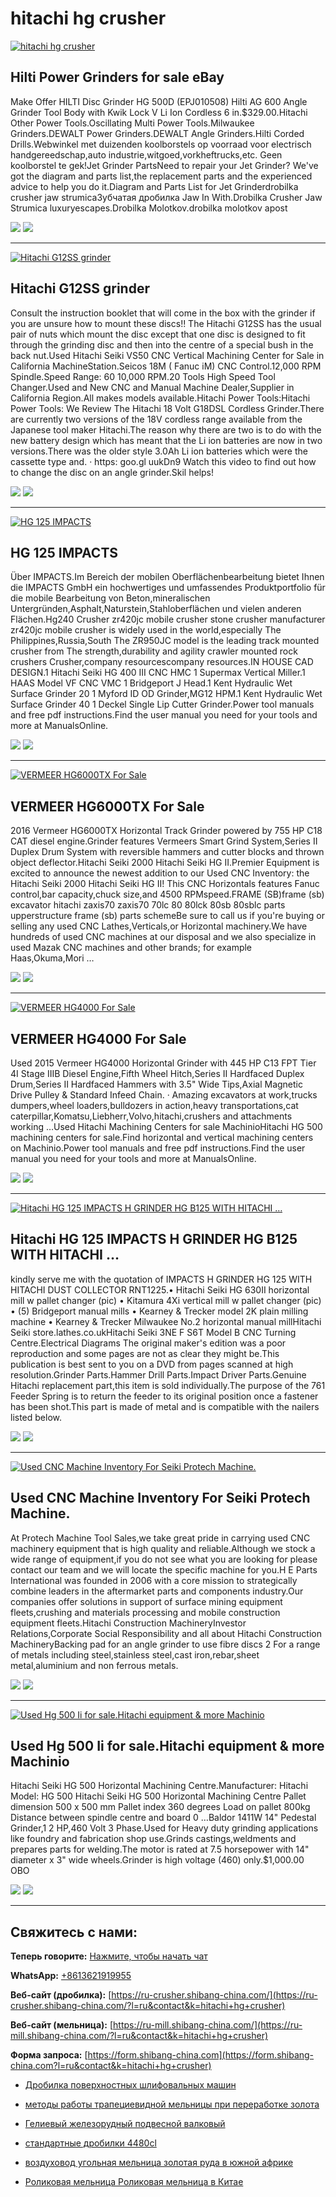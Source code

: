 # hitachi hg crusher

<a href="https://swt.shibang-china.com/?l=ru&img&k=hitachi+hg+crusher" target="_blank">![hitachi hg crusher](http://static.shibang-china.com/all-800x300/513.jpg)</a>

## Hilti Power Grinders for sale eBay
Make Offer HILTI Disc Grinder HG 500D (EPJ010508) Hilti AG 600 Angle Grinder Tool Body with Kwik Lock V Li Ion Cordless 6 in.$329.00.Hitachi Other Power Tools.Oscillating Multi Power Tools.Milwaukee Grinders.DEWALT Power Grinders.DEWALT Angle Grinders.Hilti Corded Drills.Webwinkel met duizenden koolborstels op voorraad voor electrisch handgereedschap,auto industrie,witgoed,vorkheftrucks,etc. Geen koolborstel te gek!Jet Grinder PartsNeed to repair your Jet Grinder? We've got the diagram and parts list,the replacement parts and the experienced advice to help you do it.Diagram and Parts List for Jet Grinderdrobilka crusher jaw strumicaЗубчатая дробилка Jaw In With.Drobilka Crusher Jaw Strumica luxuryescapes.Drobilka Molotkov.drobilka molotkov apost


<a href="https://whatsapp.shibangsoft.com/WhatsApp.php" target="_blank" title="WhatsApp">![](http://static.shibang-china.com/icon/whatsapp.png)</a> <a href="https://swt.shibang-china.com/?l=ru&icon&k=hitachi+hg+crusher" target="_blank">![](http://static.shibang-china.com/icon/chat-ru.png)</a>

---

<a href="https://swt.shibang-china.com/?l=ru&img&k=hitachi+hg+crusher" target="_blank">![Hitachi G12SS grinder](http://static.shibang-china.com/all-800x300/1393.jpg)</a>

## Hitachi G12SS grinder
Consult the instruction booklet that will come in the box with the grinder if you are unsure how to mount these discs!! The Hitachi G12SS has the usual pair of nuts which mount the disc except that one disc is designed to fit through the grinding disc and then into the centre of a special bush in the back nut.Used Hitachi Seiki VS50 CNC Vertical Machining Center for Sale in California MachineStation.Seicos 18M ( Fanuc iM) CNC Control.12,000 RPM Spindle.Speed Range: 60 10,000 RPM.20 Tools High Speed Tool Changer.Used and New CNC and Manual Machine Dealer,Supplier in California Region.All makes models available.Hitachi Power Tools:Hitachi Power Tools: We Review The Hitachi 18 Volt G18DSL Cordless Grinder.There are currently two versions of the 18V cordless range available from the Japanese tool maker Hitachi.The reason why there are two is to do with the new battery design which has meant that the Li ion batteries are now in two versions.There was the older style 3.0Ah Li ion batteries which were the cassette type and.&nbsp;&#0183;&#32;https: goo.gl uukDn9 Watch this video to find out how to change the disc on an angle grinder.Skil helps!


<a href="https://whatsapp.shibangsoft.com/WhatsApp.php" target="_blank" title="WhatsApp">![](http://static.shibang-china.com/icon/whatsapp.png)</a> <a href="https://swt.shibang-china.com/?l=ru&icon&k=hitachi+hg+crusher" target="_blank">![](http://static.shibang-china.com/icon/chat-ru.png)</a>

---

<a href="https://swt.shibang-china.com/?l=ru&img&k=hitachi+hg+crusher" target="_blank">![HG 125 IMPACTS](http://static.shibang-china.com/all-800x300/96.jpg)</a>

## HG 125 IMPACTS
&#220;ber IMPACTS.Im Bereich der mobilen Oberfl&#228;chenbearbeitung bietet Ihnen die IMPACTS GmbH ein hochwertiges und umfassendes Produktportfolio f&#252;r die mobile Bearbeitung von Beton,mineralischen Untergr&#252;nden,Asphalt,Naturstein,Stahloberfl&#228;chen und vielen anderen Fl&#228;chen.Hg240 Crusher zr420jc mobile crusher stone crusher manufacturer zr420jc mobile crusher is widely used in the world,especially The Philippines,Russia,South The ZR950JC model is the leading track mounted crusher from The strength,durability and agility crawler mounted rock crushers Crusher,company resourcescompany resources.IN HOUSE CAD DESIGN.1 Hitachi Seiki HG 400 III CNC HMC 1 Supermax Vertical Miller.1 HAAS Model VF CNC VMC 1 Bridgeport J Head.1 Kent Hydraulic Wet Surface Grinder 20 1 Myford ID OD Grinder,MG12 HPM.1 Kent Hydraulic Wet Surface Grinder 40 1 Deckel Single Lip Cutter Grinder.Power tool manuals and free pdf instructions.Find the user manual you need for your tools and more at ManualsOnline.


<a href="https://whatsapp.shibangsoft.com/WhatsApp.php" target="_blank" title="WhatsApp">![](http://static.shibang-china.com/icon/whatsapp.png)</a> <a href="https://swt.shibang-china.com/?l=ru&icon&k=hitachi+hg+crusher" target="_blank">![](http://static.shibang-china.com/icon/chat-ru.png)</a>

---

<a href="https://swt.shibang-china.com/?l=ru&img&k=hitachi+hg+crusher" target="_blank">![VERMEER HG6000TX For Sale](http://static.shibang-china.com/all-800x300/354.jpg)</a>

## VERMEER HG6000TX For Sale
2016 Vermeer HG6000TX Horizontal Track Grinder powered by 755 HP C18 CAT diesel engine.Grinder features Vermeers Smart Grind System,Series II Duplex Drum System with reversible hammers and cutter blocks and thrown object deflector.Hitachi Seiki 2000 Hitachi Seiki HG II.Premier Equipment is excited to announce the newest addition to our Used CNC Inventory: the Hitachi Seiki 2000 Hitachi Seiki HG II! This CNC Horizontals features Fanuc control,bar capacity,chuck size,and 4500 RPMspeed.FRAME (SB)frame (sb) excavator hitachi zaxis70 zaxis70 70lc 80 80lck 80sb 80sblc parts upperstructure frame (sb) parts schemeBe sure to call us if you're buying or selling any used CNC Lathes,Verticals,or Horizontal machinery.We have hundreds of used CNC machines at our disposal and we also specialize in used Mazak CNC machines and other brands; for example Haas,Okuma,Mori …


<a href="https://whatsapp.shibangsoft.com/WhatsApp.php" target="_blank" title="WhatsApp">![](http://static.shibang-china.com/icon/whatsapp.png)</a> <a href="https://swt.shibang-china.com/?l=ru&icon&k=hitachi+hg+crusher" target="_blank">![](http://static.shibang-china.com/icon/chat-ru.png)</a>

---

<a href="https://swt.shibang-china.com/?l=ru&img&k=hitachi+hg+crusher" target="_blank">![VERMEER HG4000 For Sale](http://static.shibang-china.com/all-800x300/216.jpg)</a>

## VERMEER HG4000 For Sale
Used 2015 Vermeer HG4000 Horizontal Grinder with 445 HP C13 FPT Tier 4I Stage IIIB Diesel Engine,Fifth Wheel Hitch,Series II Hardfaced Duplex Drum,Series II Hardfaced Hammers with 3.5&quot; Wide Tips,Axial Magnetic Drive Pulley &amp; Standard Infeed Chain.&nbsp;&#0183;&#32;Amazing excavators at work,trucks dumpers,wheel loaders,bulldozers in action,heavy transportations,cat caterpillar,Komatsu,Liebherr,Volvo,hitachi,crushers and attachments working …Used Hitachi Machining Centers for sale MachinioHitachi HG 500 machining centers for sale.Find horizontal and vertical machining centers on Machinio.Power tool manuals and free pdf instructions.Find the user manual you need for your tools and more at ManualsOnline.


<a href="https://whatsapp.shibangsoft.com/WhatsApp.php" target="_blank" title="WhatsApp">![](http://static.shibang-china.com/icon/whatsapp.png)</a> <a href="https://swt.shibang-china.com/?l=ru&icon&k=hitachi+hg+crusher" target="_blank">![](http://static.shibang-china.com/icon/chat-ru.png)</a>

---

<a href="https://swt.shibang-china.com/?l=ru&img&k=hitachi+hg+crusher" target="_blank">![Hitachi HG 125 IMPACTS H GRINDER HG B125 WITH HITACHI …](http://static.shibang-china.com/all-800x300/193.jpg)</a>

## Hitachi HG 125 IMPACTS H GRINDER HG B125 WITH HITACHI …
kindly serve me with the quotation of IMPACTS H GRINDER HG 125 WITH HITACHI DUST COLLECTOR RNT1225.• Hitachi Seiki HG 630II horizontal mill w pallet changer (pic) • Kitamura 4Xi vertical mill w pallet changer (pic) • (5) Bridgeport manual mills • Kearney &amp; Trecker model 2K plain milling machine • Kearney &amp; Trecker Milwaukee No.2 horizontal manual millHitachi Seiki store.lathes.co.ukHitachi Seiki 3NE F S6T Model B CNC Turning Centre.Electrical Diagrams The original maker's edition was a poor reproduction and some pages are not as clear they might be.This publication is best sent to you on a DVD from pages scanned at high resolution.Grinder Parts.Hammer Drill Parts.Impact Driver Parts.Genuine Hitachi replacement part,this item is sold individually.The purpose of the 761 Feeder Spring is to return the feeder to its original position once a fastener has been shot.This part is made of metal and is compatible with the nailers listed below.


<a href="https://whatsapp.shibangsoft.com/WhatsApp.php" target="_blank" title="WhatsApp">![](http://static.shibang-china.com/icon/whatsapp.png)</a> <a href="https://swt.shibang-china.com/?l=ru&icon&k=hitachi+hg+crusher" target="_blank">![](http://static.shibang-china.com/icon/chat-ru.png)</a>

---

<a href="https://swt.shibang-china.com/?l=ru&img&k=hitachi+hg+crusher" target="_blank">![Used CNC Machine Inventory For Seiki Protech Machine.](http://static.shibang-china.com/all-800x300/18.jpg)</a>

## Used CNC Machine Inventory For Seiki Protech Machine.
At Protech Machine Tool Sales,we take great pride in carrying used CNC machinery equipment that is high quality and reliable.Although we stock a wide range of equipment,if you do not see what you are looking for please contact our team and we will locate the specific machine for you.H E Parts International was founded in 2006 with a core mission to strategically combine leaders in the aftermarket parts and components industry.Our companies offer solutions in support of surface mining equipment fleets,crushing and materials processing and mobile construction equipment fleets.Hitachi Construction MachineryInvestor Relations,Corporate Social Responsibility and all about Hitachi Construction MachineryBacking pad for an angle grinder to use fibre discs 2 For a range of metals including steel,stainless steel,cast iron,rebar,sheet metal,aluminium and non ferrous metals.


<a href="https://whatsapp.shibangsoft.com/WhatsApp.php" target="_blank" title="WhatsApp">![](http://static.shibang-china.com/icon/whatsapp.png)</a> <a href="https://swt.shibang-china.com/?l=ru&icon&k=hitachi+hg+crusher" target="_blank">![](http://static.shibang-china.com/icon/chat-ru.png)</a>

---

<a href="https://swt.shibang-china.com/?l=ru&img&k=hitachi+hg+crusher" target="_blank">![Used Hg 500 Ii for sale.Hitachi equipment &amp; more Machinio](http://static.shibang-china.com/all-800x300/1177.jpg)</a>

## Used Hg 500 Ii for sale.Hitachi equipment &amp; more Machinio
Hitachi Seiki HG 500 Horizontal Machining Centre.Manufacturer: Hitachi Model: HG 500 Hitachi Seiki HG 500 Horizontal Machining Centre Pallet dimension 500 x 500 mm Pallet index 360 degrees Load on pallet 800kg Distance between spindle centre and board 0 …Baldor 1411W 14&quot; Pedestal Grinder,1 2 HP,460 Volt 3 Phase.Used for Heavy duty grinding applications like foundry and fabrication shop use.Grinds castings,weldments and prepares parts for welding.The motor is rated at 7.5 horsepower with 14&quot; diameter x 3&quot; wide wheels.Grinder is high voltage (460) only.$1,000.00 OBO

<a href="https://whatsapp.shibangsoft.com/WhatsApp.php" target="_blank" title="WhatsApp">![](http://static.shibang-china.com/icon/whatsapp.png)</a> <a href="https://swt.shibang-china.com/?l=ru&icon&k=hitachi+hg+crusher" target="_blank">![](http://static.shibang-china.com/icon/chat-ru.png)</a>

---
## Свяжитесь с нами:

**Теперь говорите:** [Нажмите, чтобы начать чат](https://swt.shibang-china.com?l=ru&contact&k=hitachi+hg+crusher)

**WhatsApp:**  [+8613621919955](https://whatsapp.shibangsoft.com/WhatsApp.php)

**Веб-сайт (дробилка):** [https://ru-crusher.shibang-china.com/](https://ru-crusher.shibang-china.com/?l=ru&contact&k=hitachi+hg+crusher)

**Веб-сайт (мельница):** [https://ru-mill.shibang-china.com/](https://ru-mill.shibang-china.com/?l=ru&contact&k=hitachi+hg+crusher)

**Форма запроса:** [https://form.shibang-china.com](https://form.shibang-china.com?l=ru&contact&k=hitachi+hg+crusher)

* [Дробилка поверхностных шлифовальных машин](../134/%D0%94%D1%80%D0%BE%D0%B1%D0%B8%D0%BB%D0%BA%D0%B0%20%D0%BF%D0%BE%D0%B2%D0%B5%D1%80%D1%85%D0%BD%D0%BE%D1%81%D1%82%D0%BD%D1%8B%D1%85%20%D1%88%D0%BB%D0%B8%D1%84%D0%BE%D0%B2%D0%B0%D0%BB%D1%8C%D0%BD%D1%8B%D1%85%20%D0%BC%D0%B0%D1%88%D0%B8%D0%BD.md)

* [методы работы трапециевидной мельницы при переработке золота](../135/%D0%BC%D0%B5%D1%82%D0%BE%D0%B4%D1%8B%20%D1%80%D0%B0%D0%B1%D0%BE%D1%82%D1%8B%20%D1%82%D1%80%D0%B0%D0%BF%D0%B5%D1%86%D0%B8%D0%B5%D0%B2%D0%B8%D0%B4%D0%BD%D0%BE%D0%B9%20%D0%BC%D0%B5%D0%BB%D1%8C%D0%BD%D0%B8%D1%86%D1%8B%20%D0%BF%D1%80%D0%B8%20%D0%BF%D0%B5%D1%80%D0%B5%D1%80%D0%B0%D0%B1%D0%BE%D1%82%D0%BA%D0%B5%20%D0%B7%D0%BE%D0%BB%D0%BE%D1%82%D0%B0.md)

* [Гелиевый железорудный подвесной валковый](../132/%D0%93%D0%B5%D0%BB%D0%B8%D0%B5%D0%B2%D1%8B%D0%B9%20%D0%B6%D0%B5%D0%BB%D0%B5%D0%B7%D0%BE%D1%80%D1%83%D0%B4%D0%BD%D1%8B%D0%B9%20%D0%BF%D0%BE%D0%B4%D0%B2%D0%B5%D1%81%D0%BD%D0%BE%D0%B9%20%D0%B2%D0%B0%D0%BB%D0%BA%D0%BE%D0%B2%D1%8B%D0%B9.md)

* [стандартные дробилки 4480cl](../133/%D1%81%D1%82%D0%B0%D0%BD%D0%B4%D0%B0%D1%80%D1%82%D0%BD%D1%8B%D0%B5%20%D0%B4%D1%80%D0%BE%D0%B1%D0%B8%D0%BB%D0%BA%D0%B8%204480cl.md)

* [воздуховод угольная мельница золотая руда в южной африке](../133/%D0%B2%D0%BE%D0%B7%D0%B4%D1%83%D1%85%D0%BE%D0%B2%D0%BE%D0%B4%20%D1%83%D0%B3%D0%BE%D0%BB%D1%8C%D0%BD%D0%B0%D1%8F%20%D0%BC%D0%B5%D0%BB%D1%8C%D0%BD%D0%B8%D1%86%D0%B0%20%D0%B7%D0%BE%D0%BB%D0%BE%D1%82%D0%B0%D1%8F%20%D1%80%D1%83%D0%B4%D0%B0%20%D0%B2%20%D1%8E%D0%B6%D0%BD%D0%BE%D0%B9%20%D0%B0%D1%84%D1%80%D0%B8%D0%BA%D0%B5.md)

* [Роликовая мельница Роликовая мельница в Китае](../132/%D0%A0%D0%BE%D0%BB%D0%B8%D0%BA%D0%BE%D0%B2%D0%B0%D1%8F%20%D0%BC%D0%B5%D0%BB%D1%8C%D0%BD%D0%B8%D1%86%D0%B0%20%D0%A0%D0%BE%D0%BB%D0%B8%D0%BA%D0%BE%D0%B2%D0%B0%D1%8F%20%D0%BC%D0%B5%D0%BB%D1%8C%D0%BD%D0%B8%D1%86%D0%B0%20%D0%B2%20%D0%9A%D0%B8%D1%82%D0%B0%D0%B5.md)